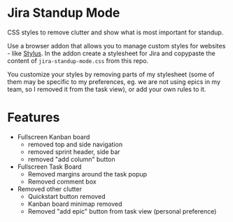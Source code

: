 # Jira Standup Mode
CSS styles to remove clutter and show what is most important for standup.

Use a browser addon that allows you to manage custom styles for websites - like [Stylus](https://addons.mozilla.org/en-US/firefox/addon/styl-us/). In the addon create a stylesheet for Jira and copypaste the content of `jira-standup-mode.css` from this repo.

You customize your styles by removing parts of my stylesheet (some of them may be specific to my preferences, eg. we are not using epics in my team, so I removed it from the task view), or add your own rules to it.

# Features

- Fullscreen Kanban board
  - removed top and side navigation
  - removed sprint header, side bar
  - removed "add column" button
- Fullscreen Task Board
  - Removed margins around the task popup
  - Removed comment box
- Removed other clutter
  - Quickstart button removed
  - Kanban board minimap removed
  - Removed "add epic" button from task view (personal preference)
